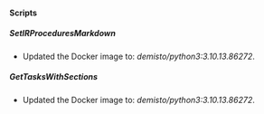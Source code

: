 
#### Scripts

##### SetIRProceduresMarkdown
- Updated the Docker image to: *demisto/python3:3.10.13.86272*.


##### GetTasksWithSections
- Updated the Docker image to: *demisto/python3:3.10.13.86272*.


